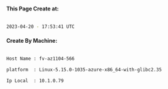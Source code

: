 
   
#### This Page Create at:

```bash

2023-04-20 - 17:53:41 UTC

```

#### Create By Machine:

```bash

Host Name : fv-az1104-566

platform  : Linux-5.15.0-1035-azure-x86_64-with-glibc2.35

Ip Local  : 10.1.0.79

```

